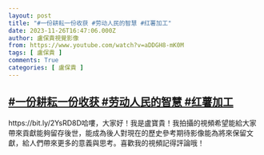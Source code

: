 ```yaml
---
layout: post
title: "#一份耕耘一份收获 #劳动人民的智慧 #红薯加工"
date: 2023-11-26T16:47:06.000Z
author: 盧保貴視覺影像
from: https://www.youtube.com/watch?v=aDDGH8-mK0M
tags: [ 盧保貴 ]
comments: True
categories: [ 盧保貴 ]
---
```

<!--1701017226000-->
[#一份耕耘一份收获 #劳动人民的智慧 #红薯加工](https://www.youtube.com/watch?v=aDDGH8-mK0M)
------

<div>
https://bit.ly/2YsRD8D哈嘍，大家好！我是盧寶貴！我拍攝的視頻希望能給大家帶來貢獻能夠留存後世，能成為後人對現在的歷史參考期待影像能為將來保留文獻，給人們帶來更多的意義與思考。喜歡我的視頻記得評論哦！
</div>
